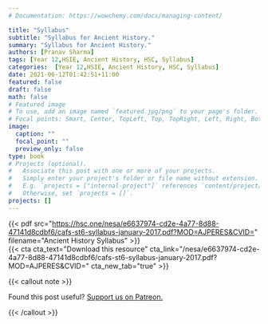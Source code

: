 ```yaml
---
# Documentation: https://wowchemy.com/docs/managing-content/

title: "Syllabus"
subtitle: "Syllabus for Ancient History."
summary: "Syllabus for Ancient History."
authors: [Pranav Sharma]
tags: [Year 12,HSIE, Ancient History, HSC, Syllabus]
categories:  [Year 12,HSIE, Ancient History, HSC, Syllabus]
date: 2021-06-12T01:42:51+11:00
featured: false
draft: false
math: false
# Featured image
# To use, add an image named `featured.jpg/png` to your page's folder.
# Focal points: Smart, Center, TopLeft, Top, TopRight, Left, Right, BottomLeft, Bottom, BottomRight.
image:
  caption: ""
  focal_point: ""
  preview_only: false
type: book
# Projects (optional).
#   Associate this post with one or more of your projects.
#   Simply enter your project's folder or file name without extension.
#   E.g. `projects = ["internal-project"]` references `content/project/deep-learning/index.md`.
#   Otherwise, set `projects = []`.
projects: []
---
```


{{< pdf src="https://hsc.one/nesa/e6637974-cd2e-4a77-8d88-47141d8cdbf6/cafs-st6-syllabus-january-2017.pdf?MOD=AJPERES&CVID=" filename="Ancient History Syllabus" >}}
<br>
{{< cta cta_text="Download this resource" cta_link="/nesa/e6637974-cd2e-4a77-8d88-47141d8cdbf6/cafs-st6-syllabus-january-2017.pdf?MOD=AJPERES&CVID=" cta_new_tab="true" >}}

{{< callout note >}}

Found this post useful? [Support us on Patreon.](/patreon/)

{{< /callout >}}
